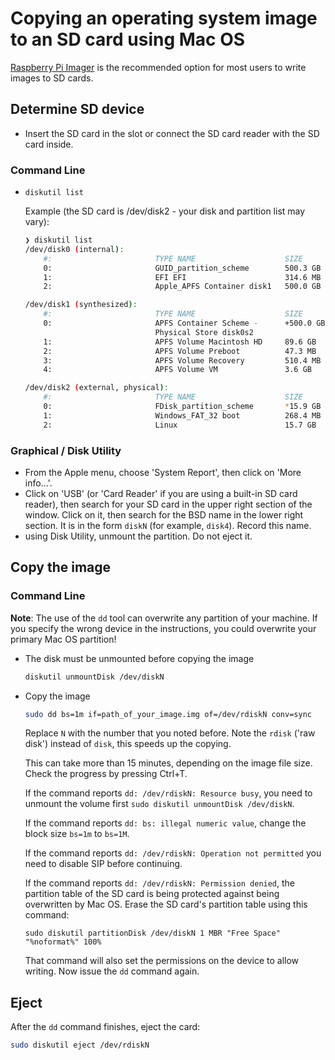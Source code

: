 # Copying an operating system image to an SD card using Mac OS

[Raspberry Pi Imager](README.md) is the recommended option for most users to write images to SD cards.

## Determine SD device

- Insert the SD card in the slot or connect the SD card reader with the SD card inside.

### Command Line

- `diskutil list`

    Example (the SD card is /dev/disk2 - your disk and partition list may vary):

    ```bash
    ❯ diskutil list
    /dev/disk0 (internal):
        #:                       TYPE NAME                    SIZE       IDENTIFIER
        0:                       GUID_partition_scheme        500.3 GB   disk0
        1:                       EFI EFI                      314.6 MB   disk0s1
        2:                       Apple_APFS Container disk1   500.0 GB   disk0s2

    /dev/disk1 (synthesized):
        #:                       TYPE NAME                    SIZE       IDENTIFIER
        0:                       APFS Container Scheme -      +500.0 GB   disk1
                                 Physical Store disk0s2
        1:                       APFS Volume Macintosh HD     89.6 GB    disk1s1
        2:                       APFS Volume Preboot          47.3 MB    disk1s2
        3:                       APFS Volume Recovery         510.4 MB   disk1s3
        4:                       APFS Volume VM               3.6 GB     disk1s4

    /dev/disk2 (external, physical):
        #:                       TYPE NAME                    SIZE       IDENTIFIER
        0:                       FDisk_partition_scheme       *15.9 GB    disk2
        1:                       Windows_FAT_32 boot          268.4 MB   disk2s1
        2:                       Linux                        15.7 GB    disk2s2
    ```

### Graphical / Disk Utility

- From the Apple menu, choose 'System Report', then click on 'More info...'.
- Click on 'USB' (or 'Card Reader' if you are using a built-in SD card reader), then search for your SD card in the upper right section of the window. Click on it, then search for the BSD name in the lower right section.
It is in the form `diskN` (for example, `disk4`).
Record this name.
- using Disk Utility, unmount the partition.
Do not eject it.

## Copy the image

### Command Line

**Note**: The use of the `dd` tool can overwrite any partition of your machine.
If you specify the wrong device in the instructions, you could overwrite your primary Mac OS partition!

- The disk must be unmounted before copying the image

    ```bash
    diskutil unmountDisk /dev/diskN
    ```

- Copy the image

  ```bash
  sudo dd bs=1m if=path_of_your_image.img of=/dev/rdiskN conv=sync
  ```

   Replace `N` with the number that you noted before. Note the ```rdisk``` ('raw disk')
   instead of ```disk```, this speeds up the copying.   

   This can take more than 15 minutes, depending on the image file size.
   Check the progress by pressing Ctrl+T.
   
    If the command reports `dd: /dev/rdiskN: Resource busy`, you need to unmount the volume first `sudo diskutil unmountDisk /dev/diskN`.

    If the command reports `dd: bs: illegal numeric value`, change the block size `bs=1m` to `bs=1M`.

    If the command reports `dd: /dev/rdiskN: Operation not permitted` you need to disable SIP before continuing.

    If the command reports `dd: /dev/rdiskN: Permission denied`, the partition table of the SD card is being protected against being overwritten by Mac OS. Erase the SD card's partition table using this command:
    
    ```
    sudo diskutil partitionDisk /dev/diskN 1 MBR "Free Space" "%noformat%" 100%
    ```

    That command will also set the permissions on the device to allow writing.
    Now issue the `dd` command again.

## Eject

After the `dd` command finishes, eject the card:

```bash
sudo diskutil eject /dev/rdiskN
```
